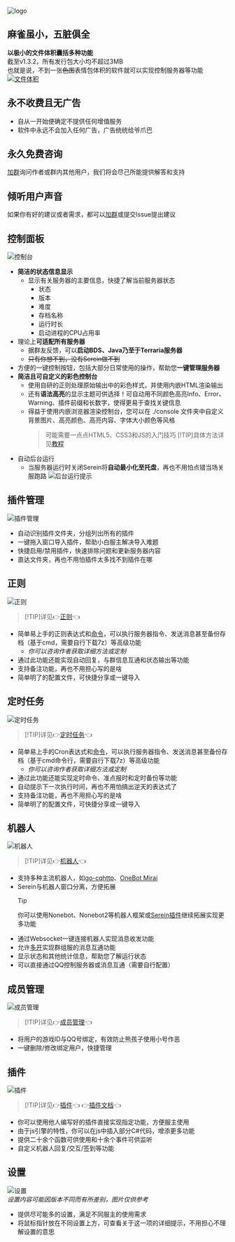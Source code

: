 
![logo](https://socialify.git.ci/Zaitonn/Serein/image?description=1&descriptionEditable=%E6%96%B0%E6%97%B6%E4%BB%A3%E6%9E%81%E7%AE%80%E6%9C%8D%E5%8A%A1%E5%99%A8%E9%9D%A2%E6%9D%BF&font=KoHo&logo=https%3A%2F%2Fserein.cc%2FSerein.png&owner=1&pattern=Circuit%20Board&theme=Light ":no-zoom")

## 麻雀虽小，五脏俱全

**以极小的文件体积囊括多种功能**  
截至v1.3.2，所有发行包大小均不超过3MB  
也就是说，不到一张~~色图~~表情包体积的软件就可以实现控制服务器等功能
[![文件体积](imgs/size.png)](https://github.com/Zaitonn/Serein/releases/latest)

## 永不收费且无广告

- 自从一开始便确定不提供任何增值服务  
- 软件中永远不会加入任何广告，广告统统给爷爪巴

## 永久免费咨询

[加群](https://jq.qq.com/?_wv=1027&amp;k=XNZqPSPv)询问作者或群内其他用户，我们将会尽己所能提供解答和支持

## 倾听用户声音

如果你有好的建议或者需求，都可以[加群](https://jq.qq.com/?_wv=1027&amp;k=XNZqPSPv)或提交Issue提出建议

## 控制面板

![控制台](imgs/console.png)

- **简洁的状态信息显示**  
  - 显示有关服务器的主要信息，快捷了解当前服务器状态
    - 状态
    - 版本
    - 难度
    - 存档名称
    - 运行时长
    - 启动进程的CPU占用率
- 理论上**可适配所有服务器**
  - 据群友反馈，可以**启动BDS、Java乃至于Terraria服务器**
  - ~~只有你想不到，没有Serein做不到~~
- 方便的一键控制按钮，包括大部分日常使用的操作，帮助您**一键管理服务器**
- **简洁且可自定义的彩色控制台**
  - 使用自研的正则处理原始输出中的彩色样式，并使用内嵌HTML渲染输出
  - 还有**语法高亮**的显示主题可供选择！可自动用不同颜色高亮Info、Error、Warning、插件前缀和长数字，使得更易于查找关键信息
  - 得益于使用内嵌浏览器渲染控制台，您可以在 ./console 文件夹中自定义背景图片、高亮颜色、高亮内容、字体大小颜色等风格
    > 可能需要一点点HTML5、CSS3和JS的入门技巧
    >[!TIP]具体方法详见[教程](Tutorial/CustomConsole.md)
- 自动后台运行
  - 当服务器运行时关闭Serein将**自动最小化至托盘**，再也不用怕点错当场关服跑路
    ![后台运行提示](imgs/ballontooltip.png)

## 插件管理

![插件管理](imgs/plugin.png)

- 自动识别插件文件夹，分组列出所有的插件
- 一键拖入窗口导入插件，帮助小白服主解决导入难题
- 快捷启用/禁用插件，快速排除问题和更新服务器内容
- 直达文件夹，再也不用怕插件太多找不到插件在哪

## 正则

![正则](imgs/regex.png)

>[!TIP]详见👉[正则](Function/Regex.md)👈

- 简单易上手的正则表达式和[命令](Function/Command.md)，可以执行服务器指令、发送消息甚至备份存档（基于cmd，需要自行下载7z）等高级功能
  - *你可以咨询作者获取详细方法或定制*
- 通过此功能还能实现自动回复，与群信息互通和状态输出等功能
- 支持备注功能，再也不用担心写的是啥
- 简单明了的配置文件，可快捷分享或一键导入

## 定时任务

![定时任务](imgs/task.png)

>[!TIP]详见👉[定时任务](Function/Task.md)👈

- 简单易上手的Cron表达式和[命令](Function/Command.md)，可以执行服务器指令、发送消息甚至备份存档（基于cmd命令行，需要自行下载7z）等高级功能
  - *你可以咨询作者获取详细方法或定制*
- 通过此功能还能实现定时命令、准点报时和定时备份等功能
- 自动提示下一次执行时间，再也不用怕搞出逆天的表达式了
- 支持备注功能，再也不用担心写的是啥
- 简单明了的配置文件，可快捷分享或一键导入

## 机器人

![机器人](imgs/bot.png)

>[!TIP]详见👉[机器人](Function/Bot.md)👈

- 支持多种主流机器人，如[go-cqhttp](https://github.com/Mrs4s/go-cqhttp)、[OneBot Mirai](https://github.com/yyuueexxiinngg/onebot-kotlin)
- Serein与机器人窗口分离，方便拓展
  >[!TIP]
  >你可以使用Nonebot、Nonebot2等机器人框架或[Serein插件](Function/JSPlugin.md)继续拓展实现更多功能
- 通过Websocket一键连接机器人实现消息收发功能
- 允许[多开](Tutorial/MulitOpen.md)实现群组服的消息互通功能
- 显示状态和其他统计信息，帮助您了解运行状态
- 可以直接通过QQ控制服务器或消息互通（需要自行配置）

## 成员管理

![成员管理](imgs/members.png)

>[!TIP]详见👉[成员管理](Function/Member.md)👈

- 将用户的游戏ID与QQ号绑定，有效防止熊孩子使用小号作恶
- 一键删除/修改绑定用户，快捷管理

## 插件

![插件](imgs/javacriptplugins.png)

>[!TIP]详见👉[插件](Function/JSPlugin.md)👈  👉[插件文档](Function/JSDocs.md)👈

- 你可以使用他人编写好的插件直接实现指定功能，方便服主使用
- 由于js引擎的特性，你可以在js中插入部分C#代码，增添更多功能
- 提供二十余个函数可供使用和十余个事件可供监听
- 自定义机器人回复/交互/签到等功能

## 设置

![设置](imgs/setting.png)  
*设置内容可能因版本不同而有所差别，图片仅供参考*

- 提供尽可能多的设置，满足不同服主的使用需求
- 将鼠标指针放在不同设置上方，可查看关于这一项的详细提示，不用担心不理解设置的意思
